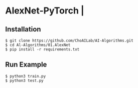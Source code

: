 # AlexNet-PyTorch |

## Installation
    $ git clone https://github.com/ChoAILab/AI-Algorithms.git
    $ cd Al-Algorithms/01.AlexNet
    $ pip install -r requirements.txt


## Run Example
```
$ python3 train.py
$ python3 test.py
```
